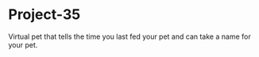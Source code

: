 # Project-35
Virtual pet that tells the time you last fed your pet and can take a name for your pet.
